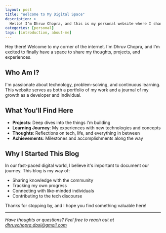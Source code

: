 ```yaml
---
layout: post
title: "Welcome to My Digital Space"
description: >
  Hello! I'm Dhruv Chopra, and this is my personal website where I share my journey, projects, and thoughts on technology and life.
categories: [personal]
tags: [introduction, about-me]
---
```


Hey there! Welcome to my corner of the internet. I'm Dhruv Chopra, and I'm excited to finally have a space to share my thoughts, projects, and experiences.

## Who Am I?

I'm passionate about technology, problem-solving, and continuous learning. This website serves as both a portfolio of my work and a journal of my growth as a developer and individual.

## What You'll Find Here

- **Projects**: Deep dives into the things I'm building
- **Learning Journey**: My experiences with new technologies and concepts
- **Thoughts**: Reflections on tech, life, and everything in between
- **Achievements**: Milestones and accomplishments along the way

## Why I Started This Blog

In our fast-paced digital world, I believe it's important to document our journey. This blog is my way of:
- Sharing knowledge with the community
- Tracking my own progress
- Connecting with like-minded individuals
- Contributing to the tech discourse

Thanks for stopping by, and I hope you find something valuable here!

---

*Have thoughts or questions? Feel free to reach out at dhruvchopra.dpsi@gmail.com*
